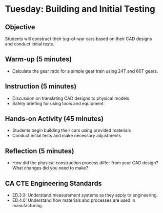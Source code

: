 # Tuesday: Building and Initial Testing

## Objective
Students will construct their tug-of-war cars based on their CAD designs and conduct initial tests.

## Warm-up (5 minutes)
- Calculate the gear ratio for a simple gear train using 24T and 60T gears.

## Instruction (5 minutes)
- Discussion on translating CAD designs to physical models
- Safety briefing for using tools and equipment

## Hands-on Activity (45 minutes)
- Students begin building their cars using provided materials
- Conduct initial tests and make necessary adjustments

## Reflection (5 minutes)
- How did the physical construction process differ from your CAD design? What changes did you need to make?

## CA CTE Engineering Standards
- ED.3.0: Understand measurement systems as they apply to engineering.
- ED.4.0: Understand how materials and processes are used in manufacturing.
